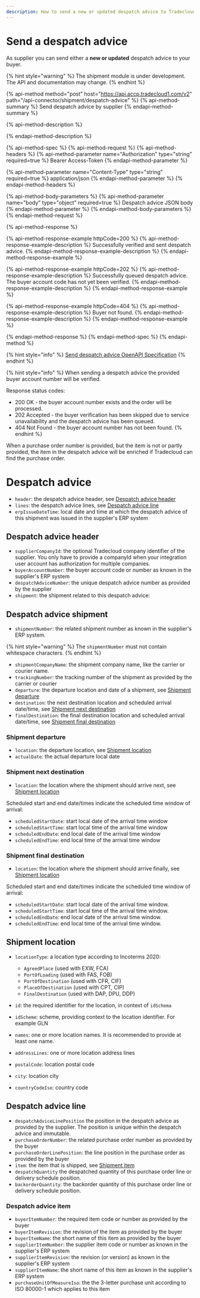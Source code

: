 ```yaml
---
description: How to send a new or updated despatch advice to Tradecloud
---
```


# Send a despatch advice

As supplier you can send either a **new or updated** despatch advice to your buyer.

{% hint style="warning" %}
The shipment module is under development. The API and documentation may change.
{% endhint %}

{% api-method method="post" host="https://api.accp.tradecloud1.com/v2" path="/api-connector/shipment/despatch-advice" %}
{% api-method-summary %}
Send despatch advice by supplier
{% endapi-method-summary %}

{% api-method-description %}

{% endapi-method-description %}

{% api-method-spec %}
{% api-method-request %}
{% api-method-headers %}
{% api-method-parameter name="Authorization" type="string" required=true %}
Bearer Access-Token
{% endapi-method-parameter %}

{% api-method-parameter name="Content-Type" type="string" required=true %}
application/json
{% endapi-method-parameter %}
{% endapi-method-headers %}

{% api-method-body-parameters %}
{% api-method-parameter name="body" type="object" required=true %}
Despatch advice JSON body
{% endapi-method-parameter %}
{% endapi-method-body-parameters %}
{% endapi-method-request %}

{% api-method-response %}

{% api-method-response-example httpCode=200 %}
{% api-method-response-example-description %} 
Successfully verified and sent despatch advice.
{% endapi-method-response-example-description %}
{% endapi-method-response-example %}

{% api-method-response-example httpCode=202 %}
{% api-method-response-example-description %} 
Successfully queued despatch advice. The buyer account code has not yet been verified.
{% endapi-method-response-example-description %}
{% endapi-method-response-example %}

{% api-method-response-example httpCode=404 %}
{% api-method-response-example-description %} 
Buyer not found.
{% endapi-method-response-example-description %}
{% endapi-method-response-example %}

{% endapi-method-response %}
{% endapi-method-spec %}
{% endapi-method %}

{% hint style="info" %}
[Send despatch advice OpenAPI Specification](https://swagger-ui.accp.tradecloud1.com/?url=https://api.accp.tradecloud1.com/v2/api-connector/specs.yaml#/supplier-endpoints/sendDespatchAdviceBySupplierRoute)
{% endhint %}

{% hint style="info" %}
When sending a despatch advice the provided buyer account number will be verified.

Response status codes:
- 200 OK - the buyer account number exists and the order will be processed.
- 202 Accepted - the buyer verification has been skipped due to service unavailability and the despatch advice has been queued.
- 404 Not Found - the buyer account number has not been found. 
{% endhint %}

When a purchase order number is provided, but the item is not or partly provided, the item in the despatch advice will be enriched if Tradecloud can find the purchase order.

# Despatch advice

* `header`: the despatch advice header, see [Despatch advice header](#despatch-advice-header)
* `lines`: the despatch advice lines, see [Despatch advice line](#despatch-advice-line)
* `erpIssueDateTime`: local date and time at which the despatch advice of this shipment was issued in the supplier's ERP system

## Despatch advice header

* `supplierCompanyId`: the optional Tradecloud company identifier of the supplier. You only have to provide a companyId when your integration user account has authorization for multiple companies. 
* `buyerAccountNumber`: the buyer account code or number as known in the supplier's ERP system
* `despatchAdviceNumber`: the unique despatch advice number as provided by the supplier
* `shipment`: the shipment related to this despatch advice:

## Despatch advice shipment

* `shipmentNumber`: the related shipment number as known in the supplier's ERP system.

{% hint style="warning" %}
The `shipmentNumber` must not contain whitespace characters.
{% endhint %}

* `shipmentCompanyName`: the shipment company name, like the carrier or courier name.
* `trackingNumber`: the tracking number of the shipment as provided by the carrier or courier
* `departure`: the departure location and date of a shipment, see [Shipment departure ](#shipment-departure)
* `destination`: the next destination location and scheduled arrival date/time, see [Shipment next destination](#shipment-next-destination)
* `finalDestination`: the final destination location and scheduled arrival date/time, see [Shipment final destination](#shipment-final-destination)

### Shipment departure 

* `location`: the departure location, see [Shipment location](#shipment-location)
* `actualDate`: the actual departure local date

### Shipment next destination 

* `location`: the location where the shipment should arrive next, see [Shipment location](#shipment-location)

Scheduled start and end date/times indicate the scheduled time window of arrival:

* `scheduledStartDate`: start local date of the arrival time window
* `scheduledStartTime`: start local time of the arrival time window
* `scheduledEndDate`: end local date of the arrival time window
* `scheduledEndTime`: end local time of the arrival time window

### Shipment final destination

* `location`: the location where the shipment should arrive finally, see [Shipment location](#shipment-location)

Scheduled start and end date/times indicate the scheduled time window of arrival:

* `scheduledStartDate`: start local date of the arrival time window. 
* `scheduledStartTime`: start local time of the arrival time window.
* `scheduledEndDate`: end local date of the arrival time window.
* `scheduledEndTime`: end local time of the arrival time window.

## Shipment location

* `locationType`: a location type according to Incoterms 2020:

  * `AgreedPlace` (used with EXW, FCA)
  * `PortOfLoading` (used with FAS, FOB)
  * `PortOfDestination` (used with CFR, CIF)
  * `PlaceOfDestination` (used with CPT, CIP)
  * `FinalDestination` (used with DAP, DPU, DDP)

* `id`: the required identifier for the location, in context of `idSchema`
* `idScheme`: scheme, providing context to the location identifier. For example GLN
* `names`: one or more location names. It is recommended to provide at least one name.
* `addressLines`: one or more location address lines
* `postalCode`: location postal code
* `city`: location city
* `countryCodeIso`: country code

## Despatch advice line

* `despatchAdviceLinePosition` the position in the despatch advice as provided by the supplier. The position is unique within the despatch advice and immutable.
* `purchaseOrderNumber`: the related purchase order number as provided by the buyer
* `purchaseOrderLinePosition`: the line position in the purchase order as provided by the buyer
* `item`: the item that is shipped, see [Shipment item](#shipment-item)
* `despatchQuantity` the despatched quantity of this purchase order line or delivery schedule position.
* `backorderQuantity`: the backorder quantity of this purchase order line or delivery schedule position.

### Despatch advice item

* `buyerItemNumber`: the required item code or number as provided by the buyer
* `buyerItemRevision`: the revision of the item as provided by the buyer
* `buyerItemName`: the short name of this item as provided by the buyer
* `supplierItemNumber`: the supplier item code or number as known in the supplier's ERP system
* `supplierItemRevision`: the revision (or version) as known in the supplier's ERP system
* `supplierItemName`: the short name of this item as known in the supplier's ERP system
* `purchaseUnitOfMeasureIso`: the the 3-letter purchase unit according to ISO 80000-1 which applies to this item
